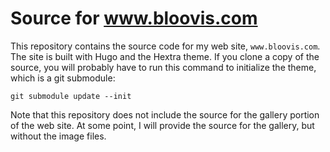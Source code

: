 # Source for www.bloovis.com

This repository contains the source code for my web site,
`www.bloovis.com`.  The site is built with Hugo and the Hextra theme.
If you clone a copy of the source, you will probably have to
run this command to initialize the theme, which is a git submodule:

    git submodule update --init

Note that this repository does not include the source for the
gallery portion of the web site.  At some point, I will provide
the source for the gallery, but without the image files.
